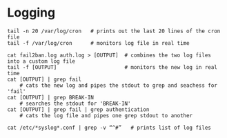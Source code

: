 Logging
=======

	tail -n 20 /var/log/cron   # prints out the last 20 lines of the cron file
	tail -f /var/log/cron      # monitors log file in real time

	cat fail2ban.log auth.log > [OUTPUT]  # combines the two log files into a custom log file
	tail -f [OUTPUT]                      # monitors the new log in real time
	cat [OUTPUT] | grep fail  
		# cats the new log and pipes the stdout to grep and seachess for 'fail'
	cat [OUTPUT] | grep BREAK-IN   
		# searches the stdout for 'BREAK-IN'
	cat [OUTPUT] | grep fail | grep authentication  
		# cats the log file and pipes one grep stdout to another

	cat /etc/*syslog*.conf | grep -v “^#”   # prints list of log files
